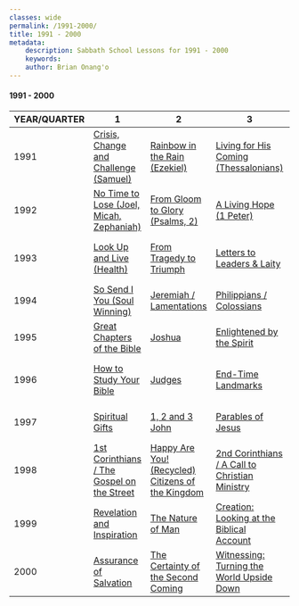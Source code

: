```yaml
---
classes: wide
permalink: /1991-2000/
title: 1991 - 2000
metadata:
    description: Sabbath School Lessons for 1991 - 2000
    keywords: 
    author: Brian Onang'o
---
```


#### 1991 - 2000

YEAR/QUARTER |   1  | 2| 3| 4
-------------|------------|---|--|---
1991 | [Crisis, Change and Challenge (Samuel)](/1991-2000/1991/quarter1) | [Rainbow in the Rain (Ezekiel)](/1991-2000/1991/quarter2) | [Living for His Coming (Thessalonians)](/1991-2000/1991/quarter3) | [Proverbs to Live By](/1991-2000/1991/quarter4) |
1992 | [No Time to Lose (Joel, Micah, Zephaniah)](/1991-2000/1992/quarter1) | [From Gloom to Glory (Psalms, 2)](/1991-2000/1992/quarter2) | [A Living Hope (1 Peter)](/1991-2000/1992/quarter3) | [A Song of Love (Song of Solomon)](/1991-2000/1992/quarter4) |
1993 | [Look Up and Live (Health)](/1991-2000/1993/quarter1) | [From Tragedy to Triumph](/1991-2000/1993/quarter2) | [Letters to Leaders & Laity](/1991-2000/1993/quarter3) | [God's Builders (Ezra, Nehemiah)](/1991-2000/1993/quarter4) |
1994 | [So Send I You (Soul Winning)](/1991-2000/1994/quarter1) | [Jeremiah / Lamentations](/1991-2000/1994/quarter2) | [Philippians / Colossians](/1991-2000/1994/quarter3) | [Three Angels' Messages](/1991-2000/1994/quarter4) |
1995 | [Great Chapters of the Bible](/1991-2000/1995/quarter1) | [Joshua](/1991-2000/1995/quarter2) | [Enlightened by the Spirit](/1991-2000/1995/quarter3) | [Incarnation of Christ](/1991-2000/1995/quarter4) |
1996 | [How to Study Your Bible](/1991-2000/1996/quarter1) | [Judges](/1991-2000/1996/quarter2) | [End-Time Landmarks](/1991-2000/1996/quarter3) | [God's Family:  The Church](/1991-2000/1996/quarter4) |
1997 | [Spiritual Gifts](/1991-2000/1997/quarter1) | [1, 2 and 3 John](/1991-2000/1997/quarter2) | [Parables of Jesus](/1991-2000/1997/quarter3) | [Healing and Restoration](/1991-2000/1997/quarter4) |
1998 | [1st Corinthians / The Gospel on the Street](/1991-2000/1998/quarter1) | [Happy Are You! (Recycled) Citizens of the Kingdom](/1991-2000/1998/quarter2) | [2nd Corinthians / A Call to Christian Ministry](/1991-2000/1998/quarter3) | [Our Wonderful God (Recycled)](/1991-2000/1998/quarter4) |
1999 | [Revelation and Inspiration](/1991-2000/1999/quarter1) | [The Nature of Man](/1991-2000/1999/quarter2) | [Creation:  Looking at the Biblical Account](/1991-2000/1999/quarter3) | [The Church in Today's World](/1991-2000/1999/quarter4) |
2000 | [Assurance of Salvation](/1991-2000/2000/quarter1) | [The Certainty of the Second Coming](/1991-2000/2000/quarter2) | [Witnessing:  Turning the  World Upside Down](/1991-2000/2000/quarter3) | [Proverbs (Recycled)](/1991-2000/2000/quarter4) |
